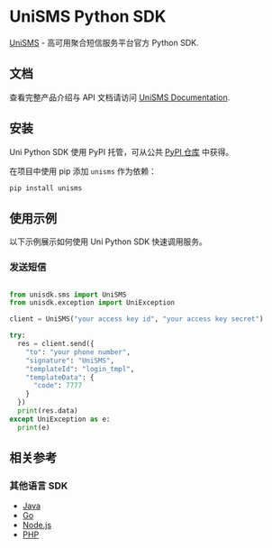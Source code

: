 # UniSMS Python SDK

[UniSMS](https://unisms.apistd.com/) - 高可用聚合短信服务平台官方 Python SDK.

## 文档

查看完整产品介绍与 API 文档请访问 [UniSMS Documentation](https://unisms.apistd.com/docs).

## 安装

Uni Python SDK 使用 PyPI 托管，可从公共 [PyPI 仓库](https://pypi.org/project/unisms/) 中获得。

在项目中使用 pip 添加 `unisms` 作为依赖：

```bash
pip install unisms
```

## 使用示例

以下示例展示如何使用 Uni Python SDK 快速调用服务。

### 发送短信

```py

from unisdk.sms import UniSMS
from unisdk.exception import UniException

client = UniSMS("your access key id", "your access key secret")

try:
  res = client.send({
    "to": "your phone number",
    "signature": "UniSMS",
    "templateId": "login_tmpl",
    "templateData": {
      "code": 7777
    }
  })
  print(res.data)
except UniException as e:
  print(e)

```

## 相关参考

### 其他语言 SDK

- [Java](https://github.com/apistd/uni-java-sdk)
- [Go](https://github.com/apistd/uni-go-sdk)
- [Node.js](https://github.com/apistd/unisms-node-sdk)
- [PHP](https://github.com/apistd/uni-php-sdk/)
